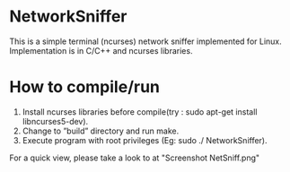 NetworkSniffer
==============

This is a simple terminal (ncurses) network sniffer implemented for Linux. Implementation is in C/C++ and ncurses libraries.

How to compile/run
===================

1.    Install ncurses libraries before compile(try : sudo apt-get install libncurses5-dev).
2.    Change to ”build” directory and run make.
3.    Execute program with root privileges (Eg: sudo ./ NetworkSniffer).

For a quick view, please take a look to at "Screenshot NetSniff.png"